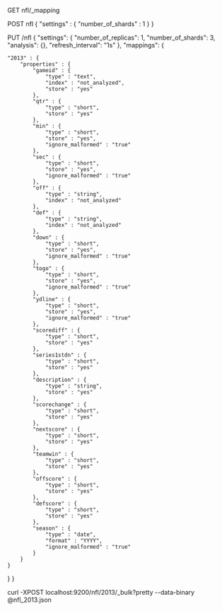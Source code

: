 GET nfl/_mapping 

POST nfl 
{
  "settings" : {
        "number_of_shards" : 1
    }
}

PUT /nfl
{
  "settings": {
    "number_of_replicas": 1,
    "number_of_shards": 3,
    "analysis": {},
    "refresh_interval": "1s"
  },
  "mappings": {
    
    "2013" : {
        "properties" : {
            "gameid" : {
                "type" : "text",
                "index" : "not_analyzed",
                "store" : "yes"
            },
            "qtr" : {
                "type" : "short",
                "store" : "yes"
            },
            "min" : {
                "type" : "short",
                "store" : "yes",
                "ignore_malformed" : "true"
            },
            "sec" : {
                "type" : "short",
                "store" : "yes",
                "ignore_malformed" : "true"
            },
            "off" : {
                "type" : "string",
                "index" : "not_analyzed"
            },
            "def" : {
                "type" : "string",
                "index" : "not_analyzed"
            },
            "down" : {
                "type" : "short",
                "store" : "yes",
                "ignore_malformed" : "true"
            },
            "togo" : {
                "type" : "short",
                "store" : "yes",
                "ignore_malformed" : "true"
            },
            "ydline" : {
                "type" : "short",
                "store" : "yes",
                "ignore_malformed" : "true"
            },
            "scorediff" : {
                "type" : "short",
                "store" : "yes"
            },
            "series1stdn" : {
                "type" : "short",
                "store" : "yes"
            },
            "description" : {
                "type" : "string",
                "store" : "yes"
            },
            "scorechange" : {
                "type" : "short",
                "store" : "yes"
            },
            "nextscore" : {
                "type" : "short",
                "store" : "yes"
            },
            "teamwin" : {
                "type" : "short",
                "store" : "yes"
            },
            "offscore" : {
                "type" : "short",
                "store" : "yes"
            },
            "defscore" : {
                "type" : "short",
                "store" : "yes"
            },
            "season" : {
                "type" : "date",
                "format" : "YYYY",
                "ignore_malformed" : "true"
            }
        }
    }
  }
}

curl -XPOST localhost:9200/nfl/2013/_bulk?pretty --data-binary @nfl_2013.json